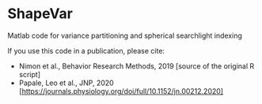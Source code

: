 # ShapeVar
Matlab code for variance partitioning and spherical searchlight indexing

If you use this code in a publication, please cite:

- Nimon et al., Behavior Research Methods, 2019 [source of the original R script]
- Papale, Leo et al., JNP, 2020 [https://journals.physiology.org/doi/full/10.1152/jn.00212.2020]

